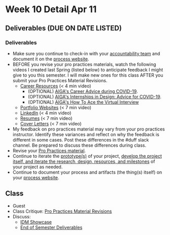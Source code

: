 # Week 10 Detail Apr 11

## Deliverables (DUE ON DATE LISTED)

### **Deliverables**

* Make sure you continue to check-in with your [accountability team](../assignments/accountability\_partner.md) and document it on the [process website](../website.md).
* BEFORE you revise your pro practices materials, watch the following videos I created last Spring (listed below) to anticipate feedback I might give to you this semester.  I will make new ones for this class AFTER you submit your Pro Practices Material Revisions.
  * [Career Resources](https://stream.nyu.edu/media/Senior+Project+Career+Resources/1\_9kyp6fsm) (< 4 min video)
    * (OPTIONAL) [AIGA's Career Advice during COVID-19](https://www.aiga.org/aiga/content/tools-and-resources/commitment-to-community/career-advice-for-covid-19/).
    * (OPTIONAL) [AIGA's Internships in Design: Advice for COVID-19](https://www.aiga.org/aiga/content/tools-and-resources/commitment-to-community/internships-in-design-advice-for-covid-19/).
    * (OPTIONAL) [AIGA's How To Ace the Virtual Interview](https://www.aiga.org/aiga/content/tools-and-resources/commitment-to-community/how-to-ace-the-virtual-interview/)
  * [Portfolio Websites](https://stream.nyu.edu/media/Senior+Project+Portfolio/1\_3ssg7ckj) (< 7 min video)
  * [LinkedIn](https://stream.nyu.edu/media/Senior+Project+LinkedIn/1\_678bu9ia) (< 4 min video)
  * [Resumes](https://stream.nyu.edu/media/Senior+Project+Resume/1\_0b28s5fz) (< 7 min video)
  * [Cover Letters](https://stream.nyu.edu/media/Senior+Project+Cover+Letters/1\_36vlce7a) (< 7 min video)
* My feedback on pro practices material may vary from your pro practices instructor. Identify these variances and reflect on why the feedback is different in some cases. Post these differences in the #duff slack channel. Be prepared to discuss these differences during class.
* Revise your [Pro Practices material](../end\_of\_semester\_deliverables/pro\_practices\_revisions.md).
* Continue to iterate the [prototype(s)](../project\_plan/) of your project, [develop the project itself, and iterate the research, design, resources, and milestones](../project\_plan/) of your project as needed.
* Continue to document your process and artifacts (the thing(s) itself) on your [process website](../website.md).

## Class

* Guest
* Class Critique: [Pro Practices Material Revisions](../end\_of\_semester\_deliverables/pro\_practices\_revisions.md)
* Discuss:&#x20;
  * [IDM Showcase ](../critiques-demos-presentations-and-exhibition/idm\_showcase.md)
  * [End of Semester Deliverables](../end\_of\_semester\_deliverables/)
